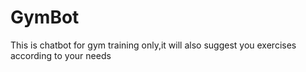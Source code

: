 # GymBot
This is chatbot for gym training only,it will also suggest you  exercises according to your needs
